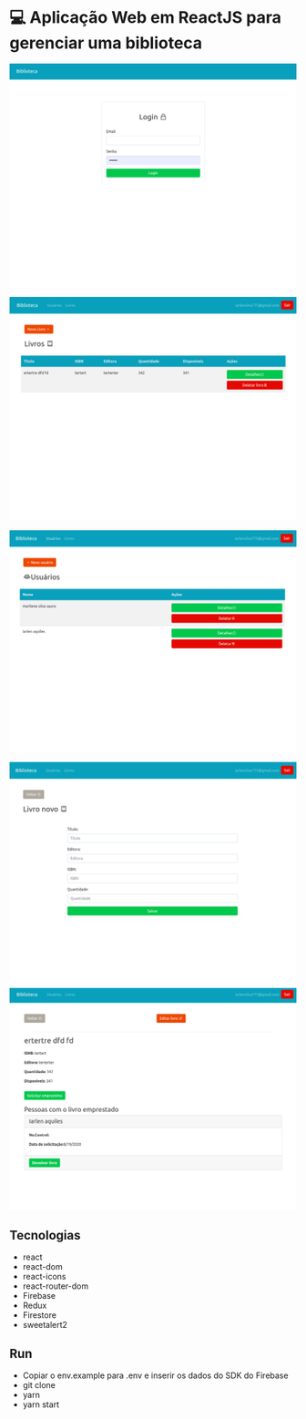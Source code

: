 # :computer: Aplicação Web em ReactJS para gerenciar uma biblioteca

![Cena 01](image01.png)

![Cena 01](image02.png)

![Cena 01](image03.png)

![Cena 01](image04.png)
![Cena 01](image05.png)


## Tecnologias

- react
- react-dom
- react-icons
- react-router-dom
- Firebase
- Redux
- Firestore
- sweetalert2

## Run

- Copiar o env.example para .env e inserir os dados do SDK do Firebase
- git clone
 - yarn
 - yarn start
